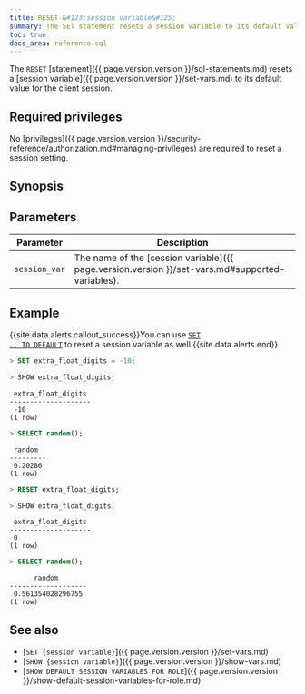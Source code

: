 ```yaml
---
title: RESET &#123;session variable&#125;
summary: The SET statement resets a session variable to its default value.
toc: true
docs_area: reference.sql
---
```


The `RESET` [statement]({{ page.version.version }}/sql-statements.md) resets a [session variable]({{ page.version.version }}/set-vars.md) to its default value for the client session.

## Required privileges

No [privileges]({{ page.version.version }}/security-reference/authorization.md#managing-privileges) are required to reset a session setting.

## Synopsis


## Parameters

 Parameter | Description
-----------|-------------
 `session_var` | The name of the [session variable]({{ page.version.version }}/set-vars.md#supported-variables).

## Example

{{site.data.alerts.callout_success}}You can use <a href="{{ page.version.version }}/set-vars.md#reset-a-variable-to-its-default-value"><code>SET .. TO DEFAULT</code></a> to reset a session variable as well.{{site.data.alerts.end}}

~~~ sql
> SET extra_float_digits = -10;
~~~

~~~ sql
> SHOW extra_float_digits;
~~~

~~~
 extra_float_digits
--------------------
 -10
(1 row)
~~~

~~~ sql
> SELECT random();
~~~

~~~
 random
---------
 0.20286
(1 row)
~~~

~~~ sql
> RESET extra_float_digits;
~~~

~~~ sql
> SHOW extra_float_digits;
~~~

~~~
 extra_float_digits
--------------------
 0
(1 row)
~~~

~~~ sql
> SELECT random();
~~~

~~~
      random
-------------------
 0.561354028296755
(1 row)
~~~

## See also

- [`SET {session variable}`]({{ page.version.version }}/set-vars.md)
- [`SHOW {session variable}`]({{ page.version.version }}/show-vars.md)
- [`SHOW DEFAULT SESSION VARIABLES FOR ROLE`]({{ page.version.version }}/show-default-session-variables-for-role.md)